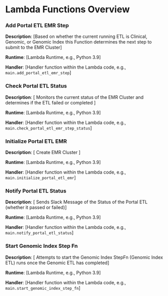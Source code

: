 # Lambda Functions Overview

### Add Portal ETL EMR Step

**Description**: [Based on whether the current running ETL is Clinical, Genomic, or Genomic Index
this Function determines the next step to submit to the EMR Cluster]

**Runtime**: [Lambda Runtime, e.g., Python 3.9]

**Handler**: [Handler function within the Lambda code, e.g., `main.add_portal_etl_emr_step`]

### Check Portal ETL Status

**Description**: [ Monitors the current status of the EMR Cluster and determines if the ETL failed or completed ]

**Runtime**: [Lambda Runtime, e.g., Python 3.9]

**Handler**: [Handler function within the Lambda code, e.g., `main.check_portal_etl_emr_step_status`]

### Initialize Portal ETL EMR

**Description**: [ Create EMR Cluster ]

**Runtime**: [Lambda Runtime, e.g., Python 3.9]

**Handler**: [Handler function within the Lambda code, e.g., `main.initialize_portal_etl_emr`]

### Notify Portal ETL Status

**Description**: [ Sends Slack Message of the Status of the Portal ETL (whether it passed or failed)]

**Runtime**: [Lambda Runtime, e.g., Python 3.9]

**Handler**: [Handler function within the Lambda code, e.g., `main.notify_portal_etl_status`]


### Start Genomic Index Step Fn

**Description**: [ Attempts to start the Genomic Index StepFn (Genomic Index ETL) runs once the Genomic ETL has completed]

**Runtime**: [Lambda Runtime, e.g., Python 3.9]

**Handler**: [Handler function within the Lambda code, e.g., `main.start_genomic_index_step_fn`]
